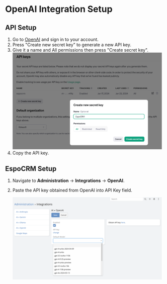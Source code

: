# OpenAI Integration Setup

## API Setup

1. Go to [OpenAI](https://platform.openai.com/api-keys) and sign in to your account.
2. Press "Create new secret key" to generate a new API key.
3. Give it a name and All permissions then press "Create secret key".
   ![img.png](../../../_static/images/espocrm-extensions/ai/providers/openai/setup-1.png)
4. Copy the API key.

## EspoCRM Setup

1. Navigate to **Administration** -> **Integrations** -> **OpenAI**.
2. Paste the API key obtained from OpenAI into API Key field.

   ![img.png](../../../_static/images/espocrm-extensions/ai/providers/openai/setup-0.png)
